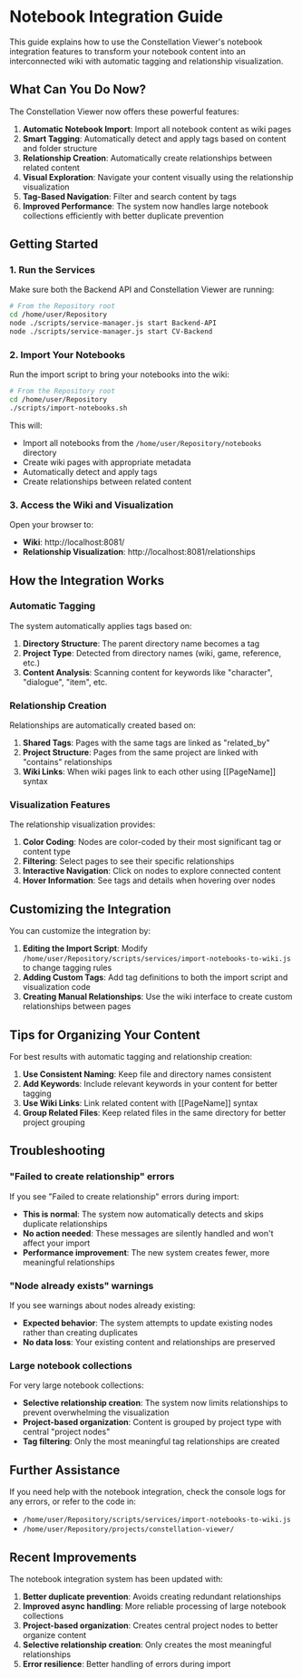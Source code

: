 # Notebook Integration Guide

This guide explains how to use the Constellation Viewer's notebook integration features to transform your notebook content into an interconnected wiki with automatic tagging and relationship visualization.

## What Can You Do Now?

The Constellation Viewer now offers these powerful features:

1. **Automatic Notebook Import**: Import all notebook content as wiki pages
2. **Smart Tagging**: Automatically detect and apply tags based on content and folder structure
3. **Relationship Creation**: Automatically create relationships between related content
4. **Visual Exploration**: Navigate your content visually using the relationship visualization
5. **Tag-Based Navigation**: Filter and search content by tags
6. **Improved Performance**: The system now handles large notebook collections efficiently with better duplicate prevention

## Getting Started

### 1. Run the Services

Make sure both the Backend API and Constellation Viewer are running:

```bash
# From the Repository root
cd /home/user/Repository
node ./scripts/service-manager.js start Backend-API
node ./scripts/service-manager.js start CV-Backend
```

### 2. Import Your Notebooks

Run the import script to bring your notebooks into the wiki:

```bash
# From the Repository root
cd /home/user/Repository
./scripts/import-notebooks.sh
```

This will:
- Import all notebooks from the `/home/user/Repository/notebooks` directory
- Create wiki pages with appropriate metadata
- Automatically detect and apply tags
- Create relationships between related content

### 3. Access the Wiki and Visualization

Open your browser to:
- **Wiki**: http://localhost:8081/
- **Relationship Visualization**: http://localhost:8081/relationships

## How the Integration Works

### Automatic Tagging

The system automatically applies tags based on:

1. **Directory Structure**: The parent directory name becomes a tag
2. **Project Type**: Detected from directory names (wiki, game, reference, etc.)
3. **Content Analysis**: Scanning content for keywords like "character", "dialogue", "item", etc.

### Relationship Creation

Relationships are automatically created based on:

1. **Shared Tags**: Pages with the same tags are linked as "related_by"
2. **Project Structure**: Pages from the same project are linked with "contains" relationships
3. **Wiki Links**: When wiki pages link to each other using [[PageName]] syntax

### Visualization Features

The relationship visualization provides:

1. **Color Coding**: Nodes are color-coded by their most significant tag or content type
2. **Filtering**: Select pages to see their specific relationships
3. **Interactive Navigation**: Click on nodes to explore connected content
4. **Hover Information**: See tags and details when hovering over nodes

## Customizing the Integration

You can customize the integration by:

1. **Editing the Import Script**: Modify `/home/user/Repository/scripts/services/import-notebooks-to-wiki.js` to change tagging rules
2. **Adding Custom Tags**: Add tag definitions to both the import script and visualization code
3. **Creating Manual Relationships**: Use the wiki interface to create custom relationships between pages

## Tips for Organizing Your Content

For best results with automatic tagging and relationship creation:

1. **Use Consistent Naming**: Keep file and directory names consistent
2. **Add Keywords**: Include relevant keywords in your content for better tagging
3. **Use Wiki Links**: Link related content with [[PageName]] syntax
4. **Group Related Files**: Keep related files in the same directory for better project grouping

## Troubleshooting

### "Failed to create relationship" errors

If you see "Failed to create relationship" errors during import:

- **This is normal**: The system now automatically detects and skips duplicate relationships
- **No action needed**: These messages are silently handled and won't affect your import
- **Performance improvement**: The new system creates fewer, more meaningful relationships

### "Node already exists" warnings

If you see warnings about nodes already existing:

- **Expected behavior**: The system attempts to update existing nodes rather than creating duplicates
- **No data loss**: Your existing content and relationships are preserved

### Large notebook collections

For very large notebook collections:

- **Selective relationship creation**: The system now limits relationships to prevent overwhelming the visualization
- **Project-based organization**: Content is grouped by project type with central "project nodes"
- **Tag filtering**: Only the most meaningful tag relationships are created

## Further Assistance

If you need help with the notebook integration, check the console logs for any errors, or refer to the code in:

- `/home/user/Repository/scripts/services/import-notebooks-to-wiki.js`
- `/home/user/Repository/projects/constellation-viewer/`

## Recent Improvements

The notebook integration system has been updated with:

1. **Better duplicate prevention**: Avoids creating redundant relationships
2. **Improved async handling**: More reliable processing of large notebook collections
3. **Project-based organization**: Creates central project nodes to better organize content
4. **Selective relationship creation**: Only creates the most meaningful relationships
5. **Error resilience**: Better handling of errors during import